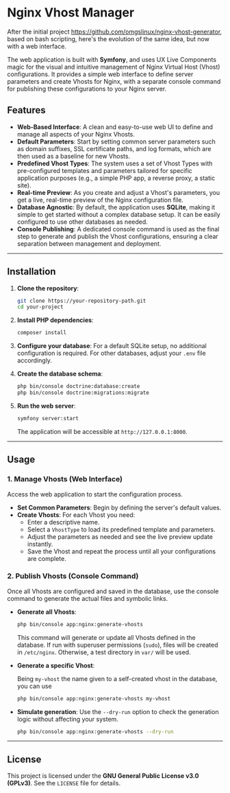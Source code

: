# Nginx Vhost Manager

After the initial project https://github.com/omgslinux/nginx-vhost-generator, based on bash scripting, here's the evolution of the same idea, but now with a web interface.

The web application is built with **Symfony**, and uses UX Live Components magic for the visual and intuitive management of Nginx Virtual Host (Vhost) configurations. It provides a simple web interface to define server parameters and create Vhosts for Nginx, with a separate console command for publishing these configurations to your Nginx server.

## Features

  * **Web-Based Interface**: A clean and easy-to-use web UI to define and manage all aspects of your Nginx Vhosts.
  * **Default Parameters**: Start by setting common server parameters such as domain suffixes, SSL certificate paths, and log formats, which are then used as a baseline for new Vhosts.
  * **Predefined Vhost Types**: The system uses a set of Vhost Types with pre-configured templates and parameters tailored for specific application purposes (e.g., a simple PHP app, a reverse proxy, a static site).
  * **Real-time Preview**: As you create and adjust a Vhost's parameters, you get a live, real-time preview of the Nginx configuration file.
  * **Database Agnostic**: By default, the application uses **SQLite**, making it simple to get started without a complex database setup. It can be easily configured to use other databases as needed.
  * **Console Publishing**: A dedicated console command is used as the final step to generate and publish the Vhost configurations, ensuring a clear separation between management and deployment.

-----

## Installation

1.  **Clone the repository**:

    ```bash
    git clone https://your-repository-path.git
    cd your-project
    ```

2.  **Install PHP dependencies**:

    ```bash
    composer install
    ```

3.  **Configure your database**:
    For a default SQLite setup, no additional configuration is required. For other databases, adjust your `.env` file accordingly.

4.  **Create the database schema**:

    ```bash
    php bin/console doctrine:database:create
    php bin/console doctrine:migrations:migrate
    ```

5.  **Run the web server**:

    ```bash
    symfony server:start
    ```

    The application will be accessible at `http://127.0.0.1:8000`.

-----

## Usage

### 1\. Manage Vhosts (Web Interface)

Access the web application to start the configuration process.

  * **Set Common Parameters**: Begin by defining the server's default values.
  * **Create Vhosts**: For each Vhost you need:
      * Enter a descriptive name.
      * Select a `VhostType` to load its predefined template and parameters.
      * Adjust the parameters as needed and see the live preview update instantly.
      * Save the Vhost and repeat the process until all your configurations are complete.

### 2\. Publish Vhosts (Console Command)

Once all Vhosts are configured and saved in the database, use the console command to generate the actual files and symbolic links.

  * **Generate all Vhosts**:

    ```bash
    php bin/console app:nginx:generate-vhosts
    ```

    This command will generate or update all Vhosts defined in the database. If run with superuser permissions (`sudo`), files will be created in `/etc/nginx`. Otherwise, a test directory in `var/` will be used.

  * **Generate a specific Vhost**:

    Being `my-vhost` the name given to a self-created vhost in the database, you can use

    ```bash
    php bin/console app:nginx:generate-vhosts my-vhost
    ```

  * **Simulate generation**:
    Use the `--dry-run` option to check the generation logic without affecting your system.

    ```bash
    php bin/console app:nginx:generate-vhosts --dry-run
    ```

-----

## License

This project is licensed under the **GNU General Public License v3.0 (GPLv3)**. See the `LICENSE` file for details.
